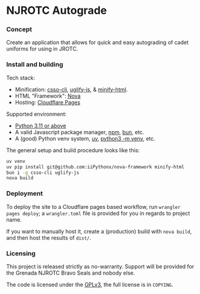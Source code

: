 # NJROTC Autograde

### Concept

Create an application that allows for quick and easy autograding of cadet uniforms for using in JROTC.

### Install and building

Tech stack:
- Minification: [csso-cli](https://github.com/css/csso-cli), [uglify-js](https://github.com/mishoo/UglifyJS), & [minify-html](https://github.com/wilsonzlin/minify-html).
- HTML "Framework": [Nova](https://github.com/iiPythonx/nova)
- Hosting: [Cloudflare Pages](https://cloudflare.com/pages)

Supported environment:
- [Python 3.11 or above](https://python.org)
- A valid Javascript package manager, [npm](https://nodejs.org/en/learn/getting-started/an-introduction-to-the-npm-package-manager), [bun](https://bun.sh), etc.
- A (good) Python venv system, [uv](https://github.com/astral-sh/uv), [python3 -m venv](https://docs.python.org/3/library/venv.html), etc.

The general setup and build procedure looks like this:

```sh
uv venv
uv pip install git@github.com:iiPythonx/nova-framework minify-html
bun i -g csso-cli uglify-js
nova build
```

### Deployment

To deploy the site to a Cloudflare pages based workflow, run `wrangler pages deploy`; a `wrangler.toml` file is provided for you in regards to project name.

If you want to manually host it, create a (production) build with `nova build`, and then host the results of `dist/`.

### Licensing

This project is released strictly as no-warranty. Support will be provided for the Grenada NJROTC Bravo Seals and nobody else.

The code is licensed under the [GPLv3](https://www.gnu.org/licenses/gpl-3.0.en.html), the full license is in `COPYING`.
